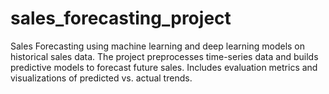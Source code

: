 # sales_forecasting_project
Sales Forecasting using machine learning and deep learning models on historical sales data. The project preprocesses time-series data and builds predictive models to forecast future sales. Includes evaluation metrics and visualizations of predicted vs. actual trends.

